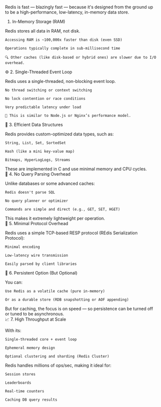 Redis is fast — blazingly fast — because it's designed from the ground up to be a high-performance, low-latency, in-memory data store.  

1. In-Memory Storage (RAM)

Redis stores all data in RAM, not disk.

    Accessing RAM is ~100,000x faster than disk (even SSD)

    Operations typically complete in sub-millisecond time

    🔍 Other caches (like disk-based or hybrid ones) are slower due to I/O overhead.

⚙️ 2. Single-Threaded Event Loop

Redis uses a single-threaded, non-blocking event loop.

    No thread switching or context switching

    No lock contention or race conditions

    Very predictable latency under load

    🧠 This is similar to Node.js or Nginx’s performance model.

🧠 3. Efficient Data Structures

Redis provides custom-optimized data types, such as:

    String, List, Set, SortedSet

    Hash (like a mini key-value map)

    Bitmaps, HyperLogLogs, Streams

These are implemented in C and use minimal memory and CPU cycles.  
🚫 4. No Query Parsing Overhead

Unlike databases or some advanced caches:

    Redis doesn't parse SQL

    No query planner or optimizer

    Commands are simple and direct (e.g., GET, SET, HGET)

This makes it extremely lightweight per operation.  
📡 5. Minimal Protocol Overhead

Redis uses a simple TCP-based RESP protocol (REdis Serialization Protocol):

    Minimal encoding

    Low-latency wire transmission

    Easily parsed by client libraries

🔁 6. Persistent Option (But Optional)

You can:

    Use Redis as a volatile cache (pure in-memory)

    Or as a durable store (RDB snapshotting or AOF appending)

But for caching, the focus is on speed — so persistence can be turned off or tuned to be asynchronous.  
📈 7. High Throughput at Scale

With its:

    Single-threaded core + event loop

    Ephemeral memory design

    Optional clustering and sharding (Redis Cluster)

Redis handles millions of ops/sec, making it ideal for:

    Session stores

    Leaderboards

    Real-time counters

    Caching DB query results



